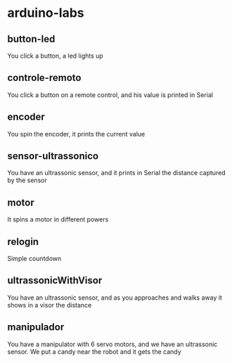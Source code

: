 # arduino-labs

## button-led
You click a button, a led lights up

## controle-remoto
You click a button on a remote control, and his value is printed in Serial

## encoder
You spin the encoder, it prints the current value

## sensor-ultrassonico
You have an ultrassonic sensor, and it prints in Serial the distance captured by the sensor

## motor
It spins a motor in different powers

## relogin
Simple countdown

## ultrassonicWithVisor
You have an ultrassonic sensor, and as you approaches and walks away it shows in a visor the distance

## manipulador
You have a manipulator with 6 servo motors, and we have an ultrassonic sensor. We put a candy near the robot and it gets the candy 
